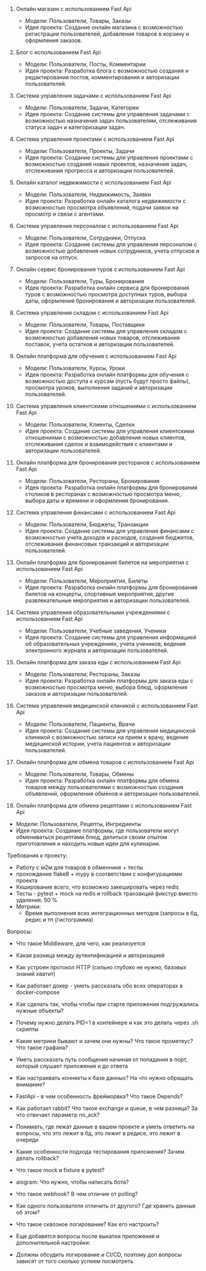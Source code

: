 1. Онлайн магазин с использованием Fast Api
   - Модели: Пользователи, Товары, Заказы
   - Идея проекта: Создание онлайн магазина с возможностью регистрации пользователей, добавления товаров в корзину и оформления заказов.

2. Блог с использованием Fast Api
   - Модели: Пользователи, Посты, Комментарии
   - Идея проекта: Разработка блога с возможностью создания и редактирования постов, комментирования и авторизации пользователей.

3. Система управления задачами с использованием Fast Api
   - Модели: Пользователи, Задачи, Категории
   - Идея проекта: Создание системы для управления задачами с возможностью назначения задач пользователям, отслеживания статуса задач и категоризации задач.

4. Система управления проектами с использованием Fast Api
   - Модели: Пользователи, Проекты, Задачи
   - Идея проекта: Создание системы для управления проектами с возможностью создания новых проектов, назначения задач, отслеживания прогресса и авторизации пользователей.

5. Онлайн каталог недвижимости с использованием Fast Api
   - Модели: Пользователи, Недвижимость, Заявки
   - Идея проекта: Разработка онлайн каталога недвижимости с возможностью просмотра объявлений, подачи заявок на просмотр и связи с агентами.

6. Система управления персоналом с использованием Fast Api
   - Модели: Пользователи, Сотрудники, Отпуска
   - Идея проекта: Создание системы для управления персоналом с возможностью добавления новых сотрудников, учета отпусков и запросов на отпуск.

7. Онлайн сервис бронирования туров с использованием Fast Api
   - Модели: Пользователи, Туры, Бронирования
   - Идея проекта: Разработка онлайн сервиса для бронирования туров с возможностью просмотра доступных туров, выбора даты, оформления бронирования и авторизации пользователей.

8. Система управления складом с использованием Fast Api
   - Модели: Пользователи, Товары, Поставщики
   - Идея проекта: Создание системы для управления складом с возможностью добавления новых товаров, отслеживания поставок, учета остатков и авторизации пользователей.

9. Онлайн платформа для обучения с использованием Fast Api
    - Модели: Пользователи, Курсы, Уроки
    - Идея проекта: Разработка онлайн платформы для обучения с возможностью доступа к курсам (пусть будут просто файлы), просмотра уроков, выполнения заданий и авторизации пользователей.

10. Система управления клиентскими отношениями с использованием Fast Api
    - Модели: Пользователи, Клиенты, Сделки
    - Идея проекта: Создание системы для управления клиентскими отношениями с возможностью добавления новых клиентов, отслеживания сделок и взаимодействия с клиентами и авторизации пользователей.

11. Онлайн платформа для бронирования ресторанов с использованием Fast Api
    - Модели: Пользователи, Рестораны, Бронирования
    - Идея проекта: Разработка онлайн платформы для бронирования столиков в ресторанах с возможностью просмотра меню, выбора даты и времени и оформления бронирования.


12. Система управления финансами с использованием Fast Api
    - Модели: Пользователи, Бюджеты, Транзакции
    - Идея проекта: Создание системы для управления финансами с возможностью учета доходов и расходов, создания бюджетов, отслеживания финансовых транзакций и авторизации пользователей.

13. Онлайн платформа для бронирования билетов на мероприятия с использованием Fast Api
    - Модели: Пользователи, Мероприятия, Билеты
    - Идея проекта: Разработка онлайн платформы для бронирования билетов на концерты, спортивные мероприятия, другие развлекательные мероприятия и авторизации пользователей.

14. Система управления образовательными учреждениями с использованием Fast Api
    - Модели: Пользователи, Учебные заведения, Ученики
    - Идея проекта: Создание системы для управления информацией об образовательных учреждениях, учета учеников, ведения электронного журнала и авторизации пользователей.

15. Онлайн платформа для заказа еды с использованием Fast Api
    - Модели: Пользователи, Рестораны, Заказы
    - Идея проекта: Разработка онлайн платформы для заказа еды с возможностью просмотра меню, выбора блюд, оформления заказов и авторизации пользователей.

16. Система управления медицинской клиникой с использованием Fast Api
    - Модели: Пользователи, Пациенты, Врачи
    - Идея проекта: Создание системы для управления медицинской клиникой с возможностью записи на прием к врачу, ведения медицинской истории, учета пациентов и авторизации пользователей.

17. Онлайн платформа для обмена товаров с использованием Fast Api
    - Модели: Пользователи, Товары, Обмены
    - Идея проекта: Разработка онлайн платформы для обмена товаров между пользователями с возможностью создания объявлений, оформления обменов и авторизации пользователей.

18. Онлайн платформа для обмена рецептами с использованием Fast Api
   - Модели: Пользователи, Рецепты, Ингредиенты
   - Идея проекта: Создание платформы, где пользователи могут обмениваться рецептами блюд, делиться своим опытом приготовления и находить новые идеи для кулинарии.
 



Требования к проекту:
- Работу с м2м для товаров в обменнике + тесты
- прохождение flake8 + mypy в соответствии с конфигурациями проекта
- Кеширование всего, что возможно закешировать через redis
- Тесты - pytest + mock на redis и rollback транзакций фикстур вместо удаления. 50 %
- Метрики: 
  - Время выполнения всех интеграционных методов (запросы в бд, редис и тп (гистограмма)

Вопросы:
- Что такое Middleware, для чего, как реализуется
- Какая разница между аутентификацией и авторизацией
- Как устроен протокол HTTP (сильно глубоко не нужно, базовых знаний хватит)
- Как работает докер - уметь рассказать обо всех операторах в docker-compose
- Как сделать так, чтобы чтобы при старте приложения подгружались нужные объекты?
- Почему нужно делать PID=1 в контейнере и как это делать через .sh скрипты
- Какие метрики бывают и зачем они нужны? Что такое прометеус? Что такое графана?
- Уметь рассказать путь сообщения начиная от попадания в порт, который слушает приложения и до ответа
- Как настраивать коннекты к базе данных? На что нужно обращать внимание?
- FastApi - в чем особенность фрейморвка? Что такое Depends?
- Как работает rabbit? Что такое exchange и queue, в чем разница? За что отвечает параметр no_ack?
- Понимать, где лежат данные в вашем проекте и уметь ответить на вопросы, что это лежит в бд, это лежит в редисе, это лежит в очереди
- Какие особенности подхода тестирования приложения? Зачем делать rollback?
- Что такое mock и fixture в pytest?

- aiogram: Что нужно, чтобы написать бота? 
- Что такое webhook? В чем отличие от polling?
- Как одного пользователя отличить от другого? Где хранить данные об этом?
- Что такое сквозное логирование? Как его настроить?


- Еще добавятся вопросы после выкатки приложения и дополнительной настройки:
- Должны обсудить логирование и CI/CD, поэтому доп вопросы зависят от того сколько успеем посмотреть